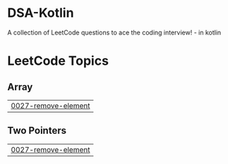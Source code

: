 # DSA-Kotlin
A collection of LeetCode questions to ace the coding interview! - in kotlin

<!---LeetCode Topics Start-->
# LeetCode Topics
## Array
|  |
| ------- |
| [0027-remove-element](https://github.com/sahuadarsh0/DSA-Kotlin/tree/master/0027-remove-element) |
## Two Pointers
|  |
| ------- |
| [0027-remove-element](https://github.com/sahuadarsh0/DSA-Kotlin/tree/master/0027-remove-element) |
<!---LeetCode Topics End-->